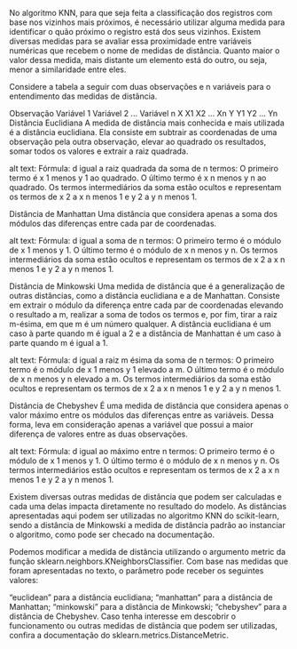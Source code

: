 No algoritmo KNN, para que seja feita a classificação dos registros com base nos vizinhos mais próximos, é necessário utilizar alguma medida para identificar o quão próximo o registro está dos seus vizinhos. Existem diversas medidas para se avaliar essa proximidade entre variáveis numéricas que recebem o nome de medidas de distância. Quanto maior o valor dessa medida, mais distante um elemento está do outro, ou seja, menor a similaridade entre eles.

Considere a tabela a seguir com duas observações e n variáveis para o entendimento das medidas de distância.

Observação	Variável 1	Variável 2	...	Variável n
X	X1	X2	...	Xn
Y	Y1	Y2	...	Yn
Distância Euclidiana
A medida de distância mais conhecida e mais utilizada é a distância euclidiana. Ela consiste em subtrair as coordenadas de uma observação pela outra observação, elevar ao quadrado os resultados, somar todos os valores e extrair a raiz quadrada.

alt text: Fórmula: d igual a raiz quadrada da soma de n termos: O primeiro termo é x 1 menos y 1 ao quadrado. O último termo é x n menos y n ao quadrado. Os termos intermediários da soma estão ocultos e representam os termos de x 2 a x n menos 1 e y 2 a y n menos 1.

Distância de Manhattan
Uma distância que considera apenas a soma dos módulos das diferenças entre cada par de coordenadas.

alt text: Fórmula: d igual a soma de n termos: O primeiro termo é o módulo de x 1 menos y 1. O último termo é o módulo de x n menos y n. Os termos intermediários da soma estão ocultos e representam os termos de x 2 a x n menos 1 e y 2 a y n menos 1.

Distância de Minkowski
Uma medida de distância que é a generalização de outras distâncias, como a distância euclidiana e a de Manhattan. Consiste em extrair o módulo da diferença entre cada par de coordenadas elevando o resultado a m, realizar a soma de todos os termos e, por fim, tirar a raiz m-ésima, em que m é um número qualquer. A distância euclidiana é um caso à parte quando m é igual a 2 e a distância de Manhattan é um caso à parte quando m é igual a 1.

alt text: Fórmula: d igual a raiz m ésima da soma de n termos: O primeiro termo é o módulo de x 1 menos y 1 elevado a m. O último termo é o módulo de x n menos y n elevado a m. Os termos intermediários da soma estão ocultos e representam os termos de x 2 a x n menos 1 e y 2 a y n menos 1.

Distância de Chebyshev
É uma medida de distância que considera apenas o valor máximo entre os módulos das diferenças entre as variáveis. Dessa forma, leva em consideração apenas a variável que possui a maior diferença de valores entre as duas observações.

alt text: Fórmula: d igual ao máximo entre n termos: O primeiro termo é o módulo de x 1 menos y 1. O último termo é o módulo de x n menos y n. Os termos intermediários estão ocultos e representam os termos de x 2 a x n menos 1 e y 2 a y n menos 1.

Existem diversas outras medidas de distância que podem ser calculadas e cada uma delas impacta diretamente no resultado do modelo. As distâncias apresentadas aqui podem ser utilizadas no algoritmo KNN do scikit-learn, sendo a distância de Minkowski a medida de distância padrão ao instanciar o algoritmo, como pode ser checado na documentação.

Podemos modificar a medida de distância utilizando o argumento metric da função sklearn.neighbors.KNeighborsClassifier. Com base nas medidas que foram apresentadas no texto, o parâmetro pode receber os seguintes valores:

“euclidean” para a distância euclidiana;
“manhattan” para a distância de Manhattan;
“minkowski” para a distância de Minkowski;
“chebyshev” para a distância de Chebyshev.
Caso tenha interesse em descobrir o funcionamento ou outras medidas de distância que podem ser utilizadas, confira a documentação do sklearn.metrics.DistanceMetric.